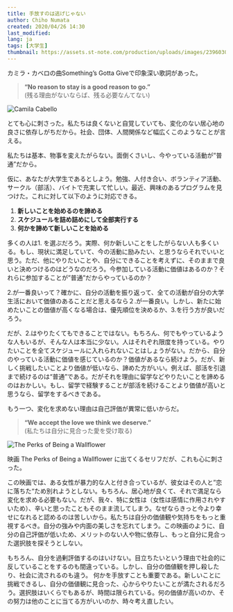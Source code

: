 ```yaml
---
title: 手放すのは逃げじゃない
author: Chiho Numata
created: 2020/04/26 14:30
last_modified: 
lang: ja
tags: [大学生]
thumbnail: https://assets.st-note.com/production/uploads/images/23960305/rectangle_large_type_2_ba37ee51c39c3fe788ae1909b698b094.jpg
---
```


カミラ・カベロの曲Something’s Gotta Giveで印象深い歌詞があった。

> **“No reason to stay is a good reason to go.”**  
> (残る理由がないならば、残る必要なんてない)

![Camila Cabello](https://assets.st-note.com/production/uploads/images/23876417/picture_pc_27351a20d594bb19dc91df8e59ed6de7.jpg)

とても心に刺さった。私たちは良くないと自覚していても、変化のない居心地の良さに依存しがちだから。社会、団体、人間関係など幅広くこのようなことが言える。

私たちは基本、物事を変えたがらない。面倒くさいし、今やっている活動が”普通”だから。

仮に、あなたが大学生であるとしよう。勉強、人付き合い、ボランティア活動、サークル（部活）、バイトで充実して忙しい。最近、興味のあるプログラムを見つけた。これに対して以下のように対応できる。


1. **新しいことを始めるのを諦める**
2. **スケジュールを詰め詰めにして全部実行する**
3. **何かを諦めて新しいことを始める**


多くの人は1. を選ぶだろう。実際、何か新しいことをしたがらない人も多くいる。もし、現状に満足していて、今の活動に励みたい、と思うならそれでいいと思う。ただ、他にやりたいことや、自分にできることを考えずに、そのままで良いと決めつけるのはどうなのだろう。今参加している活動に価値はあるのか？それらに参加することが”普通”だからやっているのか？


2.が一番良いって？確かに、自分の活動を振り返って、全ての活動が自分の大学生活において価値のあることだと思えるなら２.が一番良い。しかし、新たに始めたいことの価値が高くなる場合は、優先順位を決めるか、3.を行う方が良いだろう。

だが、2.はやりたくてもできることではない。もちろん、何でもやっているような人もいるが、そんな人は本当に少ない。人はそれぞれ限度を持っている。やりたいことを全てスケジュールに入れられないことはしょうがない。だから、自分のやっている活動に価値を感じているのか？価値があるなら続けよう。だが、新しく挑戦したいことより価値が低いなら、諦めた方がいい。例えば、部活を引退まで続けるのは“普通”である。だがそれを理由に留学などやりたいことを諦めるのはおかしい。もし、留学で経験することが部活を続けることより価値が高いと思うなら、留学をするべきである。


もう一つ、変化を求めない理由は自己評価が異常に低いからだ。


> **“We accept the love we think we deserve.”**  
> (私たちは自分に見合った愛を受け取る)

![The Perks of Being a Wallflower](https://assets.st-note.com/production/uploads/images/23876431/picture_pc_f345fb4acb47e3da1f0598083975a663.jpg?width=800)

映画 The Perks of Being a Wallflower に出てくるセリフだが、これも心に刺さった。

この映画では、ある女性が暴力的な人と付き合っているが、彼女はその人と”恋に落ちた“ため別れようとしない。もちろん、居心地が良くて、それで満足なら変化を求める必要もない。だが、我々、特に女性は（女性は感情に作用されやすいため）、辛いと思ったこともそのまま流してしまう。なぜならきっと今より幸せになれると認めるのは苦しいから。私たちは自分の価値観や気持ちをもっと重視するべき。自分の強みや内面の美しさを忘れてしまう。この映画のように、自分の自己評価が低いため、メリットのない人や物に依存し、もっと自分に見合った選択肢を探そうとしない。

もちろん、自分を過剰評価するのはいけない。目立ちたいという理由で社会的に反していることをするのも間違っている。しかし、自分の価値観を押し殺したり、社会に流されるのも違う。
何かを手放すことも重要である。新しいことに挑戦できるし、自分の価値観に見合った、心からやりたいことが満たされるだろう。選択肢はいくらでもあるが、時間は限られている。何の価値が高いのか、その努力は他のことに当てる方がいいのか、時々考え直したい。